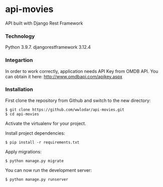 # api-movies 
 API built with Django Rest Framework

### Technology
Python 3.9.7. 
djangorestframework 3.12.4

### Integartion 
In order to work correctly, application needs API Key from OMDB API.
You can obtain it here: 
http://www.omdbapi.com/apikey.aspx

### Installation

First clone the repository from Github and switch to the new directory:
```
$ git clone https://github.com/wwlodar/api-movies.git
$ cd api-movies
```
Activate the virtualenv for your project.

Install project dependencies:
```
$ pip install -r requirements.txt
```
Apply migrations: 
```
$ python manage.py migrate
```
You can now run the development server:
```
$ python manage.py runserver
```
